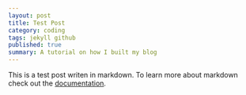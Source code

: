 ```yaml
---
layout: post
title: Test Post
category: coding
tags: jekyll github
published: true
summary: A tutorial on how I built my blog
---
```


This is a test post writen in markdown. To learn more about markdown check
out the [documentation](http://daringfireball.net/projects/markdown/).
